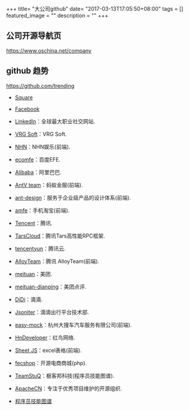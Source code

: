 +++
title= "大公司github"
date= "2017-03-13T17:05:50+08:00"
tags = []
featured_image = ""
description = ""
+++

## 公司开源导航页
https://www.oschina.net/company
## github 趋势
https://github.com/trending

- [Square](https://github.com/square)
- [Facebook](https://github.com/facebook)
- [LinkedIn](https://github.com/linkedin)：全球最大职业社交网站.
- [VRG Soft](https://github.com/VRGsoftUA)：VRG Soft.
- [NHN](https://github.com/nhnent)：NHN娱乐(前端).

- [ecomfe](https://github.com/ecomfe)：百度EFE.
- [Alibaba](https://github.com/alibaba)：阿里巴巴.
- [AntV team](https://github.com/antvis)：蚂蚁金服(前端).
- [ant-design](https://github.com/ant-design)：服务于企业级产品的设计体系(前端).
- [amfe](https://github.com/amfe)：手机淘宝(前端).
- [Tencent](https://github.com/Tencent)：腾讯.
- [TarsCloud](https://github.com/Tencent)：腾讯Tars高性能RPC框架.
- [tencentyun](https://github.com/tencentyun)：腾讯云.
- [AlloyTeam](https://github.com/AlloyTeam)：腾讯 AlloyTeam(前端).
- [meituan](https://github.com/meituan)：美团.
- [meituan-dianping](https://github.com/meituan-dianping)：美团点评.
- [DiDi](https://github.com/didi)：滴滴.
- [Jsoniter](https://github.com/json-iterator)：滴滴出行平台技术部.
- [easy-mock](https://github.com/easy-mock)：杭州大搜车汽车服务有限公司(前端).
- [HnDeveloper](https://github.com/hndeveloper)：红鸟网络.
- [Sheet JS](https://github.com/SheetJS)：excel表格(前端).
- [fecshop](https://github.com/fecshop)：开源电商商城(php).
- [TeamStuQ](https://github.com/TeamStuQ)：极客邦科技(程序员技能图谱).


- [ApacheCN](https://github.com/apachecn)：专注于优秀项目维护的开源组织.

- [程序员技能图谱](https://github.com/TeamStuQ/skill-map)
